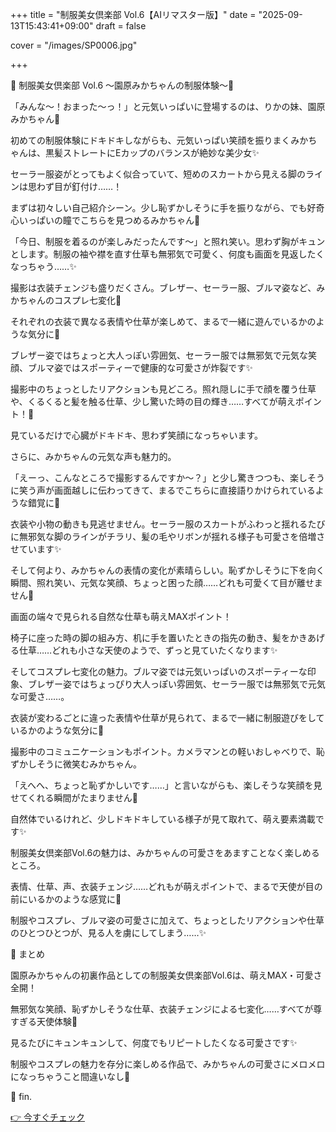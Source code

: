 +++
title = "制服美女倶楽部 Vol.6【AIリマスター版】"
date = "2025-09-13T15:43:41+09:00"
draft = false

cover = "/images/SP0006.jpg"

+++



🎀 制服美女倶楽部 Vol.6 ～園原みかちゃんの制服体験～💖



「みんな～！おまった～っ！」と元気いっぱいに登場するのは、りかの妹、園原みかちゃん💓

初めての制服体験にドキドキしながらも、元気いっぱい笑顔を振りまくみかちゃんは、黒髪ストレートにEカップのバランスが絶妙な美少女✨

セーラー服姿がとってもよく似合っていて、短めのスカートから見える脚のラインは思わず目が釘付け……！



まずは初々しい自己紹介シーン。少し恥ずかしそうに手を振りながら、でも好奇心いっぱいの瞳でこちらを見つめるみかちゃん💖

「今日、制服を着るのが楽しみだったんです～」と照れ笑い。思わず胸がキュンとします。制服の袖や襟を直す仕草も無邪気で可愛く、何度も画面を見返したくなっちゃう……✨



撮影は衣装チェンジも盛りだくさん。ブレザー、セーラー服、ブルマ姿など、みかちゃんのコスプレ七変化💞

それぞれの衣装で異なる表情や仕草が楽しめて、まるで一緒に遊んでいるかのような気分に💖

ブレザー姿ではちょっと大人っぽい雰囲気、セーラー服では無邪気で元気な笑顔、ブルマ姿ではスポーティーで健康的な可愛さが炸裂です✨



撮影中のちょっとしたリアクションも見どころ。照れ隠しに手で顔を覆う仕草や、くるくると髪を触る仕草、少し驚いた時の目の輝き……すべてが萌えポイント！💓

見ているだけで心臓がドキドキ、思わず笑顔になっちゃいます。



さらに、みかちゃんの元気な声も魅力的。

「えーっ、こんなところで撮影するんですか～？」と少し驚きつつも、楽しそうに笑う声が画面越しに伝わってきて、まるでこちらに直接語りかけられているような錯覚に💖



衣装や小物の動きも見逃せません。セーラー服のスカートがふわっと揺れるたびに無邪気な脚のラインがチラリ、髪の毛やリボンが揺れる様子も可愛さを倍増させています✨

そして何より、みかちゃんの表情の変化が素晴らしい。恥ずかしそうに下を向く瞬間、照れ笑い、元気な笑顔、ちょっと困った顔……どれも可愛くて目が離せません💓



画面の端々で見られる自然な仕草も萌えMAXポイント！

椅子に座った時の脚の組み方、机に手を置いたときの指先の動き、髪をかきあげる仕草……どれも小さな天使のようで、ずっと見ていたくなります✨



そしてコスプレ七変化の魅力。ブルマ姿では元気いっぱいのスポーティーな印象、ブレザー姿ではちょっぴり大人っぽい雰囲気、セーラー服では無邪気で元気な可愛さ……。

衣装が変わるごとに違った表情や仕草が見られて、まるで一緒に制服遊びをしているかのような気分に💖



撮影中のコミュニケーションもポイント。カメラマンとの軽いおしゃべりで、恥ずかしそうに微笑むみかちゃん。

「えへへ、ちょっと恥ずかしいです……」と言いながらも、楽しそうな笑顔を見せてくれる瞬間がたまりません💓

自然体でいるけれど、少しドキドキしている様子が見て取れて、萌え要素満載です✨



制服美女倶楽部Vol.6の魅力は、みかちゃんの可愛さをあますことなく楽しめるところ。

表情、仕草、声、衣装チェンジ……どれもが萌えポイントで、まるで天使が目の前にいるかのような感覚に💖

制服やコスプレ、ブルマ姿の可愛さに加えて、ちょっとしたリアクションや仕草のひとつひとつが、見る人を虜にしてしまう……✨



💌 まとめ

園原みかちゃんの初裏作品としての制服美女倶楽部Vol.6は、萌えMAX・可愛さ全開！

無邪気な笑顔、恥ずかしそうな仕草、衣装チェンジによる七変化……すべてが尊すぎる天使体験💖

見るたびにキュンキュンして、何度でもリピートしたくなる可愛さです✨

制服やコスプレの魅力を存分に楽しめる作品で、みかちゃんの可愛さにメロメロになっちゃうこと間違いなし💓



💖 fin.



[👉 今すぐチェック](https://clear-tv.com/Direct/9290999-290-82844/moviepages/090325_120/index.html)

